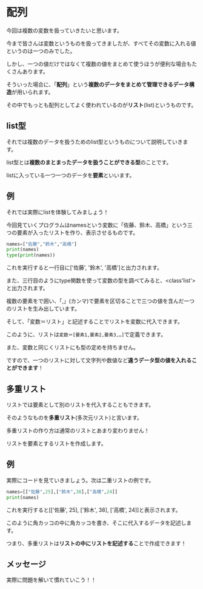# 配列

今回は複数の変数を扱っていきたいと思います。

今まで皆さんは変数というものを扱ってきましたが、すべてその変数に入れる値というのは一つのみでした。

しかし、一つの値だけではなくて複数の値をまとめて使うほうが便利な場合もたくさんあります。

そういった場合に、「**配列**」という**複数のデータをまとめて管理できるデータ構造**が用いられます。

その中でもっとも配列としてよく使われているのが**リスト**(list)というものです。

## list型

それでは複数のデータを扱うためのlist型というものについて説明していきます。

list型とは**複数のまとまったデータを扱うことができる型**のことです。

listに入っている一つ一つのデータを**要素**といいます。

## 例

それでは実際にlistを体験してみましょう！

今回見ていくプログラムはnamesという変数に「佐藤、鈴木、高橋」という三つの要素が入ったリストを作り、表示させるものです。

```Python
names=["佐藤","鈴木","高橋"]
print(names)
type(print(names))
```
これを実行すると一行目に['佐藤', '鈴木', '高橋']と出力されます。

また、三行目のようにtype関数を使って変数の型を調べてみると、<class'list'>と出力されます。

複数の要素を[](角カッコ)で囲い、「,」(カンマ)で要素を区切ることで三つの値を含んだ一つのリストを生み出しています。

そして、「変数＝リスト」と記述することでリストを変数に代入できます。



このように、リストは`変数＝[要素1,要素2,要素3,…]`で定義できます。

また、変数と同じくリストにも型の定めを持ちません。

ですので、一つのリストに対して文字列や数値など**違うデータ型の値を入れることができます**！

## 多重リスト

リストでは要素として別のリストを代入することもできます。

そのようなものを**多重リスト**(多次元リスト)と言います。

多重リストの作り方は通常のリストとあまり変わりません！

リストを要素とするリストを作成します。

## 例

実際にコードを見ていきましょう。次は二重リストの例です。

```Python
names=[["佐藤",25],["鈴木",38],["高橋",24]]
print(names)
```
これを実行すると[['佐藤', 25], ['鈴木', 38], ['高橋', 24]]と表示されます。

このように角カッコの中に角カッコを書き、そこに代入するデータを記述します。

つまり、多重リストは**リストの中にリストを記述する**ことで作成できます！

## メッセージ

実際に問題を解いて慣れていこう！！





